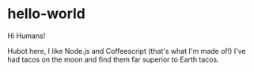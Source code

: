 # hello-world

Hi Humans!

Hubot here, I like Node.js and Coffeescript (that's what I'm made of!) 
I've had tacos on the moon and find them far superior to Earth tacos. 
